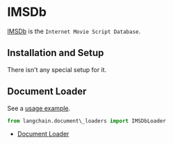 # IMSDb

[IMSDb](https://imsdb.com/) is the `Internet Movie Script Database`.

## Installation and Setup[​](#installation-and-setup "Direct link to Installation and Setup")

There isn't any special setup for it.

## Document Loader[​](#document-loader "Direct link to Document Loader")

See a [usage example](/docs/integrations/document_loaders/imsdb).

```python
from langchain.document\_loaders import IMSDbLoader  

```

- [Document Loader](#document-loader)
